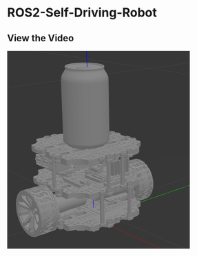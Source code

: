 # ROS2-Self-Driving-Robot

## View the Video

[![Watch the video](https://raw.githubusercontent.com/SouravPoudyal/ROS2-Self-Driving-Robot/expt/assets/robot_gazebo.png)](https://SouravPoudyal.github.io/ROS2-Self-Driving-Robot/vid_webm.html)


